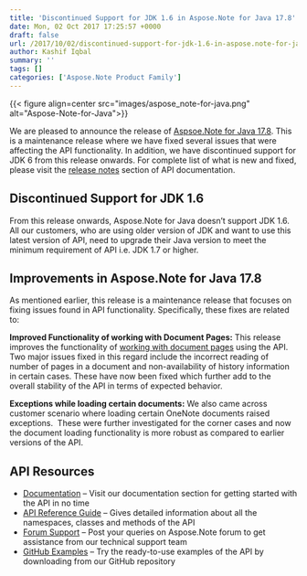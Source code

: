 ```yaml
---
title: 'Discontinued Support for JDK 1.6 in Aspose.Note for Java 17.8'
date: Mon, 02 Oct 2017 17:25:57 +0000
draft: false
url: /2017/10/02/discontinued-support-for-jdk-1.6-in-aspose.note-for-java-17.8/
author: Kashif Iqbal
summary: ''
tags: []
categories: ['Aspose.Note Product Family']
---
```




{{< figure align=center src="images/aspose_note-for-java.png" alt="Aspose-Note-for-Java">}}


We are pleased to announce the release of [Aspsoe.Note for Java 17.8][1]. This is a maintenance release where we have fixed several issues that were affecting the API functionality. In addition, we have discontinued support for JDK 6 from this release onwards. For complete list of what is new and fixed, please visit the [release notes][2] section of API documentation.

## Discontinued Support for JDK 1.6

From this release onwards, Aspose.Note for Java doesn’t support JDK 1.6. All our customers, who are using older version of JDK and want to use this latest version of API, need to upgrade their Java version to meet the minimum requirement of API i.e. JDK 1.7 or higher.

## Improvements in Aspose.Note for Java 17.8

As mentioned earlier, this release is a maintenance release that focuses on fixing issues found in API functionality. Specifically, these fixes are related to:

**Improved Functionality of working with Document Pages:** This release improves the functionality of [working with document pages][3] using the API. Two major issues fixed in this regard include the incorrect reading of number of pages in a document and non-availability of history information in certain cases. These have now been fixed which further add to the overall stability of the API in terms of expected behavior.

**Exceptions while loading certain documents:** We also came across customer scenario where loading certain OneNote documents raised exceptions.  These were further investigated for the corner cases and now the document loading functionality is more robust as compared to earlier versions of the API.

## API Resources

*   [Documentation][4] – Visit our documentation section for getting started with the API in no time
*   [API Reference Guide][5] – Gives detailed information about all the namespaces, classes and methods of the API
*   [Forum Support][6] – Post your queries on Aspose.Note forum to get assistance from our technical support team
*   [GitHub Examples][7] – Try the ready-to-use examples of the API by downloading from our GitHub repository




[1]: https://downloads.aspose.com/note/java
[2]: https://docs.aspose.com/note/java/aspose-note-for-java-17-8-release-notes/
[3]: https://docs.aspose.com/note/java/working-with-pages/
[4]: https://docs.aspose.com/note/java/
[5]: http://www.aspose.com/api/java/note
[6]: https://forum.aspose.com/c/note
[7]: https://github.com/aspose-note/Aspose.Note-for-Java




